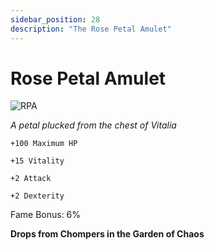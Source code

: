 ```yaml
---
sidebar_position: 28
description: "The Rose Petal Amulet"
---
```


# Rose Petal Amulet

![RPA](https://cdn.discordapp.com/attachments/1187552567295758487/1188960852662026402/Rose_Petal_Amulet.png?ex=659c6d15&is=6589f815&hm=a6fb774d0fce9056be01457c2808b7e9a38431fa3d1eb43f1fa9c14420e8678a&)

<i>A petal plucked from the chest of Vitalia</i>

    +100 Maximum HP
    
    +15 Vitality
    
    +2 Attack
    
    +2 Dexterity
    
Fame Bonus: 6%

**Drops from Chompers in the Garden of Chaos**
